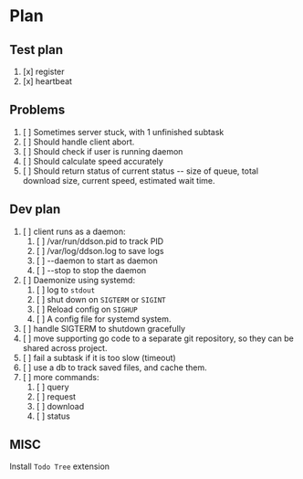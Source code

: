 # Plan

## Test plan

1. [x] register
2. [x] heartbeat

## Problems

1. [ ] Sometimes server stuck, with 1 unfinished subtask
2. [ ] Should handle client abort.
3. [ ] Should check if user is running daemon
4. [ ] Should calculate speed accurately
5. [ ] Should return status of current status -- size of queue, total download size, current speed, estimated wait time.

## Dev plan

1. [ ] client runs as a daemon:
   1. [ ] /var/run/ddson.pid to track PID
   2. [ ] /var/log/ddson.log to save logs
   3. [ ] --daemon to start as daemon
   4. [ ] --stop to stop the daemon
2. [ ] Daemonize using systemd:
   1. [ ] log to `stdout`
   2. [ ] shut down on `SIGTERM` or `SIGINT`
   3. [ ] Reload config on `SIGHUP`
   4. [ ] A config file for systemd system.
3. [ ] handle SIGTERM to shutdown gracefully
4. [ ] move supporting go code to a separate git repository, so they can be shared across project.
5. [ ] fail a subtask if it is too slow (timeout)
6. [ ] use a db to track saved files, and cache them.
7. [ ] more commands:
   1. [ ] query
   2. [ ] request
   3. [ ] download
   4. [ ] status

## MISC

Install `Todo Tree` extension
